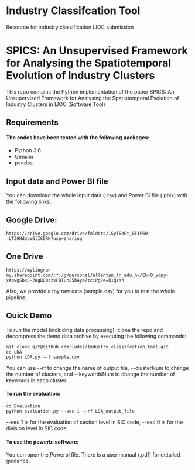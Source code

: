 # Industry Classifcation Tool
Resource for industry classification IJOC submission

# SPICS: An Unsupervised Framework for Analysing the Spatiotemporal Evolution of Industry Clusters 

This repo contains the Python implementation of the paper SPICS: An Unsupervised Framework for Analysing the Spatiotemporal Evolution of Industry Clusters in IJOC (Software Tool)

## Requirements

#### The codes have been tested with the following packages:
* Python 3.6
* Gensim
* pandas

## Input data and Power BI file 

You can download the whole input data (.csv) and Power BI file (.pbix) with the following links:

## Google Drive:

```
https://drive.google.com/drive/folders/1SyTS4Gt_0IIF60-_LTZ0HdpbVGlI6DRH?usp=sharing
```
## One Drive
```
https://mylingnan-my.sharepoint.com/:f:/g/personal/allentan_ln_edu_hk/Ek-O_ydpy-xApwg5bxE-ZKgBDQzzkFBTUh25b4ya7tciPg?e=k1qYKh
```

Also, we provide a toy raw data (sample.csv) for you to test the whole pipeline.

## Quick Demo

To run the model (including data processing), clone the repo and decompress the demo data archive by executing the following commands:

``` 
git clone git@github.com:ludsl/Industry_classifcation_tool.git
cd LDA
python LDA.py --f sample.csv
```

You can use --rf to change the name of output file, --clusterNum to change the number of clusters, and --keywordsNum to change the number of keywords in each cluster. 

#### To run the evaluation:

``` 
cd Evaluation
python evaluation.py --sec 1 --rf LDA_output_file
``` 
--sec 1 is for the evaluation of section level in SIC code, --sec 0 is for the division level in SIC code. 

#### To use the powerbi software:

You can open the Powerbi file. There is a user manual (.pdf) for detailed guidance. 

